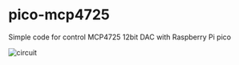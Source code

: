 # pico-mcp4725
Simple code for control MCP4725 12bit DAC with Raspberry Pi pico

![circuit](https://user-images.githubusercontent.com/99967544/154702400-487d8e09-141f-43f9-a4f5-e95b0f6539b7.png)